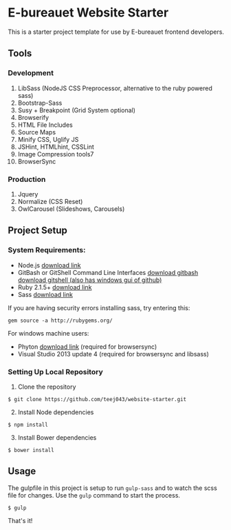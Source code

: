 # E-bureauet Website Starter

This is a starter project template for use by E-bureauet frontend developers.

## Tools

### Development

1. LibSass (NodeJS CSS Preprocessor, alternative to the ruby powered sass)
2. Bootstrap-Sass
3. Susy + Breakpoint (Grid System optional)
4. Browserify
5. HTML File Includes
6. Source Maps
7. Minify CSS, Uglify JS
8. JSHint, HTMLhint, CSSLint
9. Image Compression tools7
10. BrowserSync

### Production

1. Jquery
2. Normalize (CSS Reset)
3. OwlCarousel (Slideshows, Carousels)

## Project Setup  

### System Requirements:

* Node.js [download link](https://nodejs.org/download/)
* GitBash or GitShell Command Line Interfaces [download gitbash](http://git-scm.com/downloads) [download gitshell (also has windows gui of github)](https://windows.github.com/index.html)
* Ruby 2.1.5+ [download link](http://rubyinstaller.org/downloads/)
* Sass [download link](http://sass-lang.com/install)

If you are having security errors installing sass, try entering this:
~~~
gem source -a http://rubygems.org/
~~~

For windows machine users:
* Phyton [download link](https://www.python.org/downloads/) (required for browsersync)
* Visual Studio 2013 update 4 (required for browsersync and libsass)

### Setting Up Local Repository

1. Clone the repository

~~~
$ git clone https://github.com/teej043/website-starter.git
~~~

2. Install Node dependencies

~~~
$ npm install
~~~

3. Install Bower dependencies

~~~
$ bower install
~~~

## Usage

The gulpfile in this project is setup to run `gulp-sass` and to watch the scss file for changes. Use the `gulp` command to start the process.

~~~
$ gulp
~~~

That's it!
